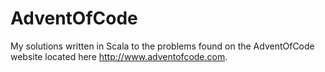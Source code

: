 # AdventOfCode
My solutions written in Scala to the problems found on the AdventOfCode website located here http://www.adventofcode.com.
